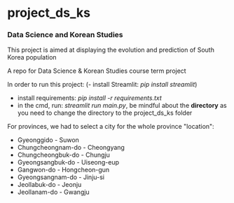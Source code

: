 # project_ds_ks

### Data Science and Korean Studies

This project is aimed at displaying the evolution and prediction of South Korea population

A repo for Data Science &amp; Korean Studies course term project

In order to run this project:
(- install Streamlit: *pip install streamlit*)
- install requirements: *pip install -r requirements.txt*
- in the cmd, run: *streamlit run main.py*, be mindful about the **directory** as you need to change the directory to the project_ds_ks folder

For provinces, we had to select a city for the whole province "location":
- Gyeonggido - Suwon
- Chungcheongnam-do - Cheongyang
- Chungcheongbuk-do - Chungju
- Gyeongsangbuk-do - Uiseong-eup
- Gangwon-do - Hongcheon-gun
- Gyeongsangnam-do - Jinju-si
- Jeollabuk-do - Jeonju
- Jeollanam-do - Gwangju